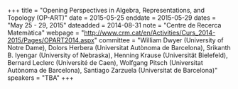 +++
title = "Opening Perspectives in Algebra, Representations, and Topology (OP-ART)"
date = 2015-05-25
enddate = 2015-05-29
dates = "May 25 - 29, 2015"
dateadded = 2014-08-31
note = "Centre de Recerca Matemàtica"
webpage = "http://www.crm.cat/en/Activities/Curs_2014-2015/Pages/OPART2014.aspx"
committee = "William Dwyer (University of Notre Dame), Dolors Herbera (Universitat Autònoma de Barcelona), Srikanth B. Iyengar (University of Nebraska), Henning Krause (Universität Bielefeld), Bernard Leclerc (Université de Caen), Wolfgang Pitsch (Universitat Autònoma de Barcelona), Santiago Zarzuela (Universitat de Barcelona)"
speakers = "TBA"
+++
